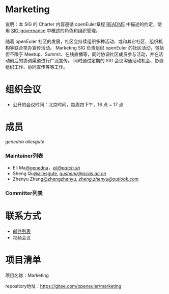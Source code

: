 # Marketing

说明：本 SIG 的 Charter 内容遵循 openEuler章程 [README](/zh/governance/README.md) 中描述的约定，使用 [SIG-governance](/zh/technical-committee/governance/SIG-governance.md) 中概述的角色和组织管理。

随着 openEuler 社区的发展，社区会持续组织多种活动，或和其它社区、组织机构等联合举办宣传活动。 Marketing SIG 负责组织 openEuler 的社区活动，包括但不限于 Meetup、Summit、在线直播等，同时协调社区成员参与活动，并在活动前后的协调渠道进行广泛宣传。 同时通过定期的 SIG 会议沟通活动机会、协调组织工作、协同宣传等等工作。

# 组织会议

- 公开的会议时间：北京时间，每周四下午，16 点 ~ 17 点

# 成员

*genedna*
*allesgute*

### Maintainer列表

- Eli Ma[@genedna](https://gitee.com/genedna)，*eli@patch.sh*
- Sheng Qu[@allesgute](https://gitee.com/allesgute), *qusheng@iscas.ac.cn*
- Zhenyu Zheng[@zhengzhenyu](https://gitee.com/zhengzhenyu), *zheng.zhenyu@outlook.com*

### Committer列表


# 联系方式

- [邮件列表](marketing@openeuler.org)
- 视频会议

# 项目清单

项目名称：Marketing

repository地址：https://gitee.com/openeuler/marketing
